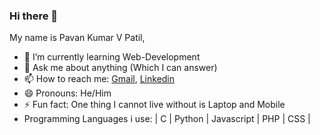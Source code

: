 ### Hi there 👋

My name is Pavan Kumar V Patil,

- 🌱 I’m currently learning Web-Development
- 💬 Ask me about anything (Which I can answer)
- 📫 How to reach me: [Gmail](pavanvpatil01@gmail.com), [Linkedin](https://www.linkedin.com/in/pavan-kumar-v-patil-8693a0200?lipi=urn%3Ali%3Apage%3Ad_flagship3_profile_view_base_contact_details%3BXwHBhpsLTCK9ydGqqBJULw%3D%3D)
- 😄 Pronouns: He/Him
- ⚡ Fun fact: One thing I cannot live without is Laptop and Mobile
- Programming Languages i use:  | C | Python | Javascript | PHP | CSS |